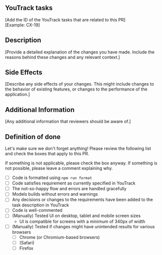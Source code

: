 ## YouTrack tasks

[Add the ID of the YouTrack tasks that are related to this PR] \
[Example: CX-19]

## Description

[Provide a detailed explanation of the changes you have made. Include the reasons behind these changes and any relevant context.]

## Side Effects

[Describe any side effects of your changes. This might include changes to the behavior of existing features, or changes to the performance of the application.]

## Additional Information

[Any additional information that reviewers should be aware of.]

## Definition of done

Let's make sure we don't forget anything!
Please review the following list and check the boxes that apply to this PR.

If something is not applicable, please check the box anyway.
If something is not possible, please leave a comment explaining why.

- [ ] Code is formatted using `npm run format`
- [ ] Code satisfies requirement as currently specified in YouTrack
- [ ] The not-so-happy flow and errors are handled gracefully
- [ ] Models builds without errors and warnings
- [ ] Any decisions or changes to the requirements have been added to the task description in YouTrack
- [ ] Code is well-commented
- [ ] (Manually) Tested UI on desktop, tablet and mobile screen sizes
  - UI is compatible for screens with a minimum of 340px of width
- [ ] (Manually) Tested if changes might have unintended results for various browsers
  - [ ] Chrome (or Chromium-based browsers)
  - [ ] (Safari)
  - [ ] Firefox
